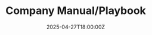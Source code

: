 ---
title: Company Manual/Playbook
linkTitle: 'Company Manual/Playbook '
date: '2025-04-27T18:00:00Z'
weight: 1
description: Comprehensive operational guide for Green Orbit Digital detailing vision,
  mission, values, organizational structure, key processes, team roles, tools, sustainability
  practices, and continuous improvement strategies to ensure clarity and scalability.
draft: false
ref: company-manualplaybook
---